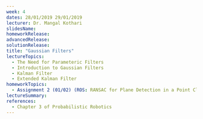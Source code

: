 ```yaml
---
week: 4
dates: 28/01/2019 29/01/2019
lecturer: Dr. Mangal Kothari
slidesName:
homeworkRelease:
advancedRelease:
solutionRelease:
title: "Gaussian Filters"
lectureTopics:
  - The Need for Parameteric Filters
  - Introduction to Gaussian Filters
  - Kalman Filter
  - Extended Kalman Filter
homeworkTopics:
  - Assignment 2 (01/02) (ROS: RANSAC for Plane Detection in a Point Cloud)
lectureSummary:
references:
  - Chapter 3 of Probabilistic Robotics
---
```

